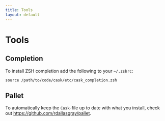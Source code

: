 ```yaml
---
title: Tools
layout: default
---
```


# Tools

## Completion

To install ZSH completion add the following to your `~/.zshrc`:

```
source /path/to/code/cask/etc/cask_completion.zsh
```

## Pallet

To automatically keep the `Cask`-file up to date with what you
install, check out <https://github.com/rdallasgray/pallet>.
